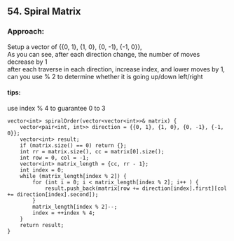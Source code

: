 ## 54. Spiral Matrix
### Approach:
Setup a vector of {{0, 1}, {1, 0}, {0, -1}, {-1, 0}},  
As you can see, after each direction change, the number of moves decrease by 1  
after each traverse in each direction, increase index, and lower moves by 1,  
can you use % 2 to determine whether it is going up/down left/right

#### tips:
use index % 4 to guarantee 0 to 3

```
vector<int> spiralOrder(vector<vector<int>>& matrix) {
    vector<pair<int, int>> direction = {{0, 1}, {1, 0}, {0, -1}, {-1, 0}};
    vector<int> result;
    if (matrix.size() == 0) return {};
    int rr = matrix.size(), cc = matrix[0].size();
    int row = 0, col = -1;
    vector<int> matrix_length = {cc, rr - 1};
    int index = 0;
    while (matrix_length[index % 2]) {
        for (int i = 0; i < matrix_length[index % 2]; i++ ) {
            result.push_back(matrix[row += direction[index].first][col += direction[index].second]);
        }
        matrix_length[index % 2]--;
        index = ++index % 4;
    }
    return result;
}
```

